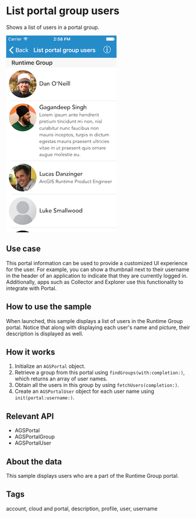 # List portal group users

Shows a list of users in a portal group.

![List Portal Group Users](list-portal-group-users.png)

## Use case

This portal information can be used to provide a customized UI experience for the user. For example, you can show a thumbnail next to their username in the header of an application to indicate that they are currently logged in. Additionally, apps such as Collector and Explorer use this functionality to integrate with Portal.

## How to use the sample

When launched, this sample displays a list of users in the Runtime Group portal. Notice that along with displaying each user's name and picture, their description is displayed as well.

## How it works

1. Initialize an `AGSPortal` object.
2. Retrieve a group from this portal using `findGroups(with:completion:)`, which returns an array of user names.
3. Obtain all the users in this group by using `fetchUsers(completion:)`.
4. Create an `AGSPortalUser` object for each user name using `init(portal:username:)`.

## Relevant API

* AGSPortal
* AGSPortalGroup
* AGSPortalUser

## About the data

This sample displays users who are a part of the Runtime Group portal.

## Tags

account, cloud and portal, description, profile, user, username
